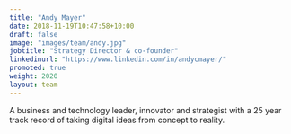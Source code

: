 ```yaml
---
title: "Andy Mayer"
date: 2018-11-19T10:47:58+10:00
draft: false
image: "images/team/andy.jpg"
jobtitle: "Strategy Director & co-founder"
linkedinurl: "https://www.linkedin.com/in/andycmayer/"
promoted: true
weight: 2020
layout: team
---
```


A business and technology leader, innovator and strategist with a 25 year track record of taking digital ideas from concept to reality. 
